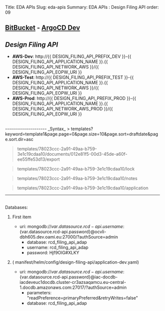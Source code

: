 Title: EDA APIs
Slug: eda-apis
Summary: EDA APIs : Design Filing API
order: 09

## <a href="https://git.euipo.europa.eu/projects/EDA/repos/design-filing-api/browse" target="_blank">BitBucket</a> - <a href="https://argocd-dev.nonprod.aws.oami.eu/applications/argocd/design-api-dev-aws?view=tree&resource=" target="_blank">ArgoCD Dev</a>

## _Design Filing API_ 

- **AWS-Dev**:  http://{{ DESIGN_FILING_API_PREFIX_DEV }}-{{ DESIGN_FILING_API_APPLICATION_NAME }}.{{ DESIGN_FILING_API_NETWORK_AWS }}/{{ DESIGN_FILING_API_EOPW_URI }}
- **AWS-Test**: http://{{ DESIGN_FILING_API_PREFIX_TEST }}-{{ DESIGN_FILING_API_APPLICATION_NAME }}.{{ DESIGN_FILING_API_NETWORK_AWS }}/{{ DESIGN_FILING_API_EOPW_URI }}
- **AWS-Prod**: http://{{ DESIGN_FILING_API_PREFIX_PROD }}-{{ DESIGN_FILING_API_APPLICATION_NAME }}.{{ DESIGN_FILING_API_NETWORK_AWS_PROD }}/{{ DESIGN_FILING_API_EOPW_URI }}  
<br/>
---------------------  
_Syntax_  
> templates?keyword=template1&page.page=0&page.size=10&page.sort=draftdate&page.sort.dir=asc

> templates/78023ccc-2a91-49aa-b759-3e1c19cdaa10/documents/012e81f5-00d3-45de-a60f-ee55ffe53d13/export  

> templates/78023ccc-2a91-49aa-b759-3e1c19cdaa10/lock  

> templates/78023ccc-2a91-49aa-b759-3e1c19cdaa10/notes  

> templates/78023ccc-2a91-49aa-b759-3e1c19cdaa10/application  


---------------------
<br/>
Databases:  

1. First item
	- uri: mongodb://${var.datasource.rcd-api.username}:${var.datasource.rcd-api.password}@ocvli-dbh605.dev.oami.eu:27000/?authSource=admin
		- database: rcd_filing_api_adap  
		- username: rcd_filing_api_adap  
		- password: Hjf9OlG#XLKY   
	  
	  

2. ( manifest/helm/config/design-filing-api/application-dev.yaml)  
	- uri: mongodb://${var.datasource.rcd-api.username}:${var.datasource.rcd-api.password}@iac-docdb-iacdeveuc1docdb.cluster-cr3azsaqamcu.eu-central-1.docdb.amazonaws.com:27017/?authSource=admin  
		- parameters: "readPreference=primaryPreferred&retryWrites=false"  
		- database: rcd_filing_api_adap  



